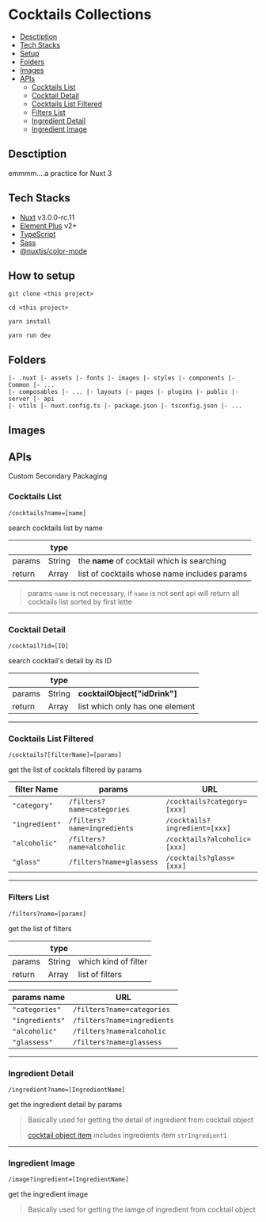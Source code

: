 # Cocktails Collections

- [Desctiption](#desctiption)
- [Tech Stacks](#tech-stacks)
- [Setup](#how-to-setup)
- [Folders](#folders)
- [Images](#images)
- [APIs](#apis)
  - [Cocktails List](#cocktails-list)
  - [Cocktail Detail](#cocktail-detail)
  - [Cocktails List Filtered](#cocktails-list-filtered)
  - [Filters List](#filters-list)
  - [Ingredient Detail](#ingredient-detail)
  - [Ingredient Image](#ingredient-image)

## Desctiption

emmmm....a practice for Nuxt 3

## Tech Stacks

- [Nuxt]() v3.0.0-rc.11
- [Element Plus]() v2+
- [TypeScript]()
- [Sass]()
- [@nuxtjs/color-mode]()

## How to setup

```shell
git clone <this project>

cd <this project>

yarn install

yarn run dev
```

## Folders

```vue
|- .nuxt |- assets |- fonts |- images |- styles |- components |- Common |- ...
|- composables |- ... |- layouts |- pages |- plugins |- public |- server |- api
|- utils |- nuxt.config.ts |- package.json |- tsconfig.json |- ...
```

## Images

## APIs

Custom Secondary Packaging

### Cocktails List

`/cocktails?name=[name]`

search cocktails list by name

|        | type   |                                              |
| ------ | ------ | -------------------------------------------- |
| params | String | the **name** of cocktail which is searching  |
| return | Array  | list of cocktails whose name includes params |

> params `name` is not necessary, if `name` is not sent api will return all cocktails list sorted by first lette

---

### Cocktail Detail

`/cocktail?id=[ID]`

search cocktail's detail by its ID

|        | type   |                                 |
| ------ | ------ | ------------------------------- |
| params | String | **cocktailObject["idDrink"]**   |
| return | Array  | list which only has one element |

---

### Cocktails List Filtered

`/cocktails?[filterName]=[params]`

get the list of cocktals filtered by params

| filter Name    | params                      | URL                           |
| -------------- | --------------------------- | ----------------------------- |
| `"category"`   | `/filters?name=categories`  | `/cocktails?category=[xxx]`   |
| `"ingredient"` | `/filters?name=ingredients` | `/cocktails?ingredient=[xxx]` |
| `"alcoholic"`  | `/filters?name=alcoholic`   | `/cocktails?alcoholic=[xxx]`  |
| `"glass"`      | `/filters?name=glassess`    | `/cocktails?glass=[xxx]`      |

---

### Filters List

`/filters?name=[params]`

get the list of filters

|        | type   |                      |
| ------ | ------ | -------------------- |
| params | String | which kind of filter |
| return | Array  | list of filters      |

| params name     | URL                         |
| --------------- | --------------------------- |
| `"categories"`  | `/filters?name=categories`  |
| `"ingredients"` | `/filters?name=ingredients` |
| `"alcoholic"`   | `/filters?name=alcoholic`   |
| `"glassess"`    | `/filters?name=glassess`    |

---

### Ingredient Detail

`/ingredient?name=[IngredientName]`

get the ingredient detail by params

> Basically used for getting the detail of ingredient from cocktail object
>
> [cocktail object item](#cocktail-detail) includes ingredients item `strIngredient1`

---

### Ingredient Image

`/image?ingredient=[IngredientName]`

get the ingredient image

> Basically used for getting the iamge of ingredient from cocktail object
